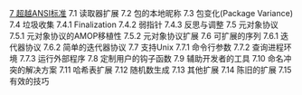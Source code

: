 [7 超越ANSI标准](07.md)
    7.1 读取器扩展
    7.2 包的本地昵称
    7.3 包变化(Package Variance)
    7.4 垃圾收集
        7.4.1 Finalization
        7.4.2 弱指针
        7.4.3 反思与调整
    7.5 元对象协议
        7.5.1 元对象协议的AMOP移植性
        7.5.2 元对象协议扩展
    7.6 可扩展的序列
        7.6.1 迭代器协议
        7.6.2 简单的迭代器协议
    7.7 支持Unix
        7.7.1 命令行参数
        7.7.2 查询进程环境
        7.7.3 运行外部程序
    7.8 定制用户的钩子函数
    7.9 辅助开发者的工具
    7.10 命名冲突的解决方案
    7.11 哈希表扩展
    7.12 随机数生成
    7.13 其他扩展
    7.14 陈旧的扩展
    7.15 有效的技巧